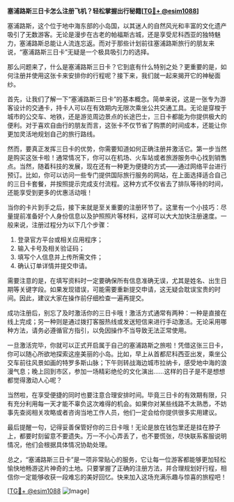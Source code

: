 **塞浦路斯三日卡怎么注册飞机？轻松掌握出行秘籍[[TG💪+ @esim1088](https://t.me/s/esim1088)]**

塞浦路斯，这个位于地中海东部的小岛国，以其迷人的自然风光和丰富的文化遗产吸引了无数游客。无论是漫步在古老的帕福斯古城，还是享受尼科西亚的独特魅力，塞浦路斯总能让人流连忘返。而对于那些计划前往塞浦路斯旅行的朋友来说，“塞浦路斯三日卡”无疑是一个极具吸引力的选择。

那么问题来了，什么是塞浦路斯三日卡？它到底有什么特别之处？更重要的是，如何注册并使用这张卡来安排你的行程呢？接下来，我们就一起来揭开它的神秘面纱。

首先，让我们了解一下“塞浦路斯三日卡”的基本概念。简单来说，这是一张专为游客设计的交通卡，持卡人可以在有效期内无限次乘坐公共交通工具。无论是穿梭于城市的公交车、地铁，还是游览周边景点的长途巴士，三日卡都能为你提供极大的便利。对于喜欢自由行的朋友而言，这张卡不仅节省了购票的时间成本，还能让你更加灵活地规划自己的旅行路线。

然而，要真正发挥三日卡的优势，你需要知道如何正确注册并激活它。第一步当然是购买这张卡啦！通常情况下，你可以在机场、火车站或者旅游服务中心找到销售点。当然，随着科技的发展，现在还有一种更为便捷的方式——通过网络平台进行预订。比如，你可以访问一些专门提供国际旅行服务的网站，在上面选择适合自己的三日卡套餐，并按照提示完成支付流程。这种方式不仅省去了排队等待的时间，还能享受到更多的优惠活动哦！

当你的卡片到手之后，接下来就是至关重要的注册环节了。这里有一个小技巧：尽量提前准备好个人身份信息以及护照照片等材料，这样可以大大加快注册速度。一般来说，注册过程分为以下几个步骤：

1. 登录官方平台或相关应用程序；
2. 输入卡号及相关验证码；
3. 填写个人信息并上传所需文件；
4. 确认订单详情并提交申请。

需要注意的是，在填写资料时一定要确保所有信息准确无误，尤其是姓名、出生日期等关键字段。如果发现错误，可能需要重新提交申请，这无疑会耽误宝贵的时间。因此，建议大家在操作前仔细检查一遍再提交。

成功注册后，别忘了及时激活你的三日卡哦！激活方式通常有两种：一种是直接在线上完成；另一种则是通过拨打客服热线或发送短信来进行手动激活。无论采用哪种方法，请务必遵循官方指引，以免因操作不当导致无法正常使用。

一旦激活完毕，你就可以正式开启属于自己的塞浦路斯之旅啦！凭借这张三日卡，你可以随心所欲地探索这座美丽的小岛。比如，早上从首都尼科西亚出发，乘坐公交车前往风景如画的特罗多斯山脉；下午则转战海边城市拉纳卡，感受地中海的浪漫气息；晚上回到市区，参加一场精彩绝伦的文化演出……这样的日子是不是想想都觉得激动人心呢？

当然啦，在享受便捷的同时也要注意合理安排时间。毕竟三日卡的有效期有限，只有充分利用每一天才能不辜负这次难得的机会。如果你对某些线路不太熟悉，不妨事先查阅相关攻略或者咨询当地工作人员，他们一定会给你提供很多实用建议。

最后提醒一句，记得妥善保管好你的三日卡哦！无论是放在钱包里还是挂在脖子上，都要时刻留意不要遗失。万一不小心弄丢了，也不要慌张，尽快联系客服说明情况，他们会根据具体情况协助处理。

总之，“塞浦路斯三日卡”是一项非常贴心的服务，它让每一位游客都能够更加轻松愉快地畅游这片神奇的土地。只要掌握了正确的注册方法，并合理规划好行程，相信你一定能够收获一段难忘的美好回忆。快来加入这场充满乐趣与惊喜的旅程吧！

[[TG💪+ @esim1088](https://t.me/s/esim1088) ![Image](https://i.postimg.cc/4NQfJmqS/Snipaste-2025-05-13-00-14-12.png)]